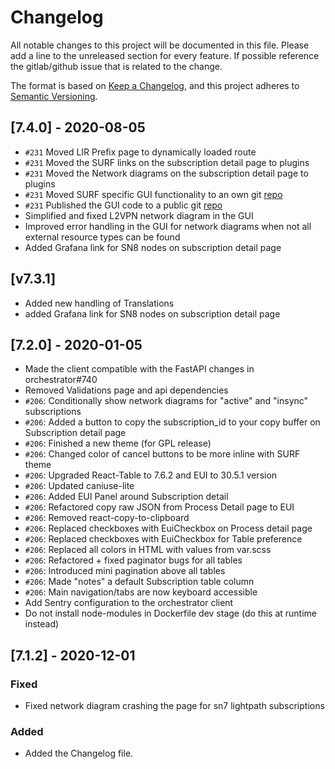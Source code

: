 # Changelog

All notable changes to this project will be documented in this file.
Please add a line to the unreleased section for every feature. If possible
reference the gitlab/github issue that is related to the change.

The format is based on [Keep a Changelog](https://keepachangelog.com/en/1.0.0/),
and this project adheres to [Semantic Versioning](https://semver.org/spec/v2.0.0.html).

## [7.4.0] - 2020-08-05

- `#231` Moved LIR Prefix page to dynamically loaded route
- `#231` Moved the SURF links on the subscription detail page to plugins
- `#231` Moved the Network diagrams on the subscription detail page to plugins
- `#231` Moved SURF specific GUI functionality to an own git [repo](https://git.ia.surfsara.nl/netdev/automation/projects/orchestrator-client-surf)
- `#231` Published the GUI code to a public git [repo](https://github.com/workfloworchestrator/orchestrator-client)
- Simplified and fixed L2VPN network diagram in the GUI
- Improved error handling in the GUI for network diagrams when not all external resource types can be found
- Added Grafana link for SN8 nodes on subscription detail page

## [v7.3.1]

-   Added new handling of Translations
-   added Grafana link for SN8 nodes on subscription detail page

## [7.2.0] - 2020-01-05

-   Made the client compatible with the FastAPI changes in orchestrator#740
-   Removed Validations page and api dependencies
-   `#206`: Conditionally show network diagrams for "active" and "insync" subscriptions
-   `#206`: Added a button to copy the subscription_id to your copy buffer on Subscription detail page
-   `#206`: Finished a new theme (for GPL release)
-   `#206`: Changed color of cancel buttons to be more inline with SURF theme
-   `#206`: Upgraded React-Table to 7.6.2 and EUI to 30.5.1 version
-   `#206`: Updated caniuse-lite
-   `#206`: Added EUI Panel around Subscription detail
-   `#206`: Refactored copy raw JSON from Process Detail page to EUI
-   `#206`: Removed react-copy-to-clipboard
-   `#206`: Replaced checkboxes with EuiCheckbox on Process detail page
-   `#206`: Replaced checkboxes with EuiCheckbox for Table preference
-   `#206`: Replaced all colors in HTML with values from var.scss
-   `#206`: Refactored + fixed paginator bugs for all tables
-   `#206`: Introduced mini pagination above all tables
-   `#206`: Made "notes" a default Subscription table column
-   `#206`: Main navigation/tabs are now keyboard accessible
-   Add Sentry configuration to the orchestrator client
-   Do not install node-modules in Dockerfile dev stage (do this at runtime instead)

## [7.1.2] - 2020-12-01

### Fixed

-   Fixed network diagram crashing the page for sn7 lightpath subscriptions

### Added

-   Added the Changelog file.
